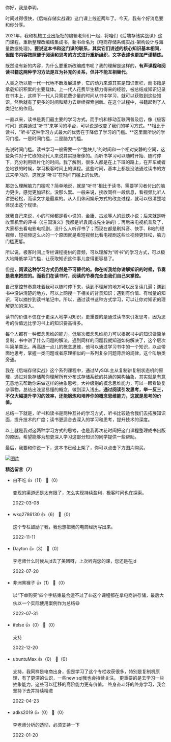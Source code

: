 你好，我是李玥。

时间过得很快，《后端存储实战课》这门课上线近两年了。今天，我有个好消息要和你分享。

2021年，我和机械工业出版社的编辑老师们一起，将咱们《后端存储实战课》这门课程，重新整理改编结集成书，新书命名为《电商存储系统实战-架构设计与海量数据处理》。**要说这本书和这门课的联系，其实它们讲述的核心知识基本相同，但图书内容按照便于阅读和思考的方式进行重新组织，文字表述也更加严谨精炼。**

既然没有新的内容，为什么要重新改编成书呢？我的理解是这样的，**有声课程和阅读书籍这两种学习方法是互为补充的关系，但并不能互相替代。**

人类之所以能一代一代地不断发展进步，它的动力来源其实是知识累积，而书籍是承载知识积累的主要载体。上一代人花费毕生精力得来的经验，被总结成知识记录在书本上，这样下一代人只需花费少量的时间从书中学习，就可以获取到这些知识，然后就有了更多的时间和精力去继续探索创新。在这个过程中，书籍起到了人类记忆的作用。

一直以来，读书是我们最主要的学习方式。而手机和移动互联网普及后，像《极客时间》这类通过“听书”来学习的平台，可以说是改变了我们的学习方式。**相比于读书，“听书”这种学习方式最大的优势在于降低了学习的门槛。**这里面所说的学习门槛，一是时间门槛，二是脑力门槛。

先说时间门槛。读书学习一般需要一个“整块儿”的时间和一个相对安静的空间，这些条件对于忙碌的现代人来说其实挺奢侈的。而听书学习可以随时开始、随时停下，充分利用碎片化的时间。我了解到，很多人都是在上下班的路上，在开车或者坐地铁的时候，学习极客时间上的课程。这些时间，基本上都是没法通过读书的方式来学习的，这就是“听书”在时间门槛上的优势。

那怎么理解脑力门槛呢？简单地说，就是“听书”相比于读书，需要学习者付出的脑力更少，感觉更加轻松，没那么累。一般来说，接收同样一段信息，看视频比听人讲更轻松，而读文字是最累的。从人们休闲娱乐方式的改变过程，就可以很清楚地体现出这个规律。

就我自己来说，小的时候都是看小说的，金庸、古龙等人的武侠小说；后来就是听收音机里的评书（《三国演义》我都是听袁阔成先生讲的）；再后来电视机普及了，大家都去看电影电视剧，没什么人听评书了；而现在都是刷抖音、快手、B站的短视频，短视频这么火的一个原因就是看短视频比看电视剧这些长视频更轻松，脑力门槛更低。

所以说，极客时间上专栏课程提供的音频，可以理解为“听书”的学习方式，可以极大地降低学习门槛，让获取知识这件事儿变得更容易了。

但是，**阅读这种学习方式仍然是不可替代的。你在听我给你讲解知识的时候，节奏是我来把控的。而我们在读书时，阅读的节奏完全由我们自己来掌控。**

自己掌控节奏意味着我可以随时停下来，读到不理解的地方可以反复读几遍；遇到书中没讲清楚的地方，可以上网搜一下相关的背景知识；遇到有价值、有增量的知识，可以摘抄到读书笔记中。所以，通过读书这种方式学习，可以让你对知识的理解更加的深入。

读书的价值不仅在于更深入地学习知识，更重要的是通过读书来引发思考，因为思考的价值远比学习书上的知识要高得多。

每个人都有一种概念思维的能力。低层次概念思维能力可以根据书中的知识做简单复制，书中讲了什么问题的解法，遇到同样的问题我就知道如何解决了，这个层次叫简单类比。再高级一点儿的概念思维，他可以通过学习书中的一个知识，以点带面地思考，掌握一类问题或者原理相似的一系列复杂问题背后的规律，这个叫触类旁通。

我在《后端存储实战》这个系列课程中，通过MySQL主从复制讲复制状态机的原理，通过对象存储帮你理解所有分布式存储系统的共通的架构抽象，其实就是有意无意地去帮助你来做这样的抽象思考。大神级别的概念思维能力，可以一眼看破复杂事物，总结出浅显易懂的概念，做到深入浅出。**通过阅读引发思考，举一反三，不仅大幅提升学习的效率，还能锻炼和培养你的概念思维能力，这就是思考的价值。**

总结一下就是，听书和读书是两种互补的学习方式，听书比较适合我们去拓展知识面，提升技术的广度；读书更适合去深入的学习和思考，提升技术的深度。

以上就是我对这两种学习方式的思考，也是我再次花时间把这门课程整理成书出版的原因，希望能够为想更深入学习这部分知识的同学提供一些帮助。

最后，我要和你说一下，这本书已经上架了，你可以点击下方图片购买。

[![图片](https://static001.geekbang.org/resource/image/3f/f7/3f47496358yy96072880d4dc7bd053f7.jpg?wh=1035x360)](https://shop18793264.m.youzan.com/wscgoods/detail/2of9wnwxlj7zsgd?dc_ps=2961661555013409795.200001)
<div><strong>精选留言（7）</strong></div><ul>
<li><span>白不吃</span> 👍（11） 💬（0）<p>变现的渠道还是太有限了，怎么实现持续盈利，极客时间也在探索。</p>2022-03-08</li><br/><li><span>wkq2786130</span> 👍（6） 💬（0）<p>这个专栏鼓励了我，我也想把我的电商经历写出来。</p>2022-11-11</li><br/><li><span>Dayton</span> 👍（3） 💬（0）<p>李老师什么时候从jd去了美团呀，上次听完您的课，您还是在jd</p>2022-07-20</li><br/><li><span>非洲黑猴子</span> 👍（1） 💬（0）<p>以“下单购买“四个字结束最合适不过了👍这个课程都在拿电商讲存储，最后大伙以一个实际使用案例作为总结😄</p>2022-07-31</li><br/><li><span>ifelse</span> 👍（0） 💬（0）<p>支持</p>2022-12-20</li><br/><li><span>ubuntuMax</span> 👍（0） 💬（0）<p>支持，我同样是电商出身，但是学习了这个专栏收获很多，特别是复制机原理，有了更深的认识，一些new sql我也会持续关注。
更重要的是去学习一些抽象能力，这些可以迁移的高阶能力更有价值。
终身奋斗好的终身学习，我会坚持下去并持续精进</p>2022-04-23</li><br/><li><span>adks2019</span> 👍（0） 💬（0）<p>李老师分析的透彻，必须支持一下</p>2022-01-20</li><br/>
</ul>